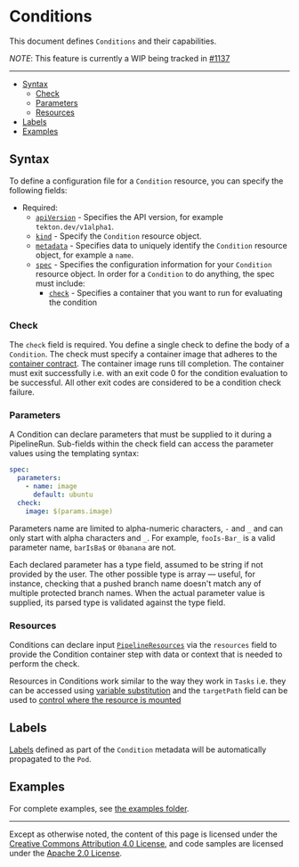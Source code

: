 # Conditions

This document defines `Conditions` and their capabilities.

*NOTE*: This feature is currently a WIP being tracked in [#1137](https://github.com/tektoncd/pipeline/issues/1137)

---

- [Syntax](#syntax)
  - [Check](#check)
  - [Parameters](#parameters)
  - [Resources](#resources)
- [Labels](#labels)
- [Examples](#examples)

## Syntax

To define a configuration file for a `Condition` resource, you can specify the
following fields:

- Required:
  - [`apiVersion`][kubernetes-overview] - Specifies the API version, for example
    `tekton.dev/v1alpha1`.
  - [`kind`][kubernetes-overview] - Specify the `Condition` resource object.
  - [`metadata`][kubernetes-overview] - Specifies data to uniquely identify the
    `Condition` resource object, for example a `name`.
  - [`spec`][kubernetes-overview] - Specifies the configuration information for
    your `Condition` resource object. In order for a `Condition` to do anything,
    the spec must include:
    - [`check`](#check) - Specifies a container that you want to run for evaluating the condition 

[kubernetes-overview]:
  https://kubernetes.io/docs/concepts/overview/working-with-objects/kubernetes-objects/#required-fields

### Check

The `check` field is required. You define a single check to define the body of a `Condition`. The 
check must specify a container image that adheres to the [container contract](./container-contract.md). 
The container image runs till completion. The container must exit successfully i.e. with an exit code 0 
for the condition evaluation to be successful. All other exit codes are considered to be a condition check
failure.

### Parameters

A Condition can declare parameters that must be supplied to it during a PipelineRun. Sub-fields
within the check field can access the parameter values using the templating syntax:

```yaml
spec:
  parameters:
    - name: image
      default: ubuntu
  check:
    image: $(params.image)
```

Parameters name are limited to alpha-numeric characters, `-` and `_` and can
only start with alpha characters and `_`. For example, `fooIs-Bar_` is a valid
parameter name, `barIsBa$` or `0banana` are not.
 
Each declared parameter has a type field, assumed to be string if not provided by the user. 
The other possible type is array — useful, for instance, checking that a pushed branch name doesn't match any of 
multiple protected branch names. When the actual parameter value is supplied, its parsed type 
is validated against the type field.

### Resources

Conditions can declare input [`PipelineResources`](resources.md)  via the `resources` field to 
provide the Condition container step with data or context that is needed to perform the check.

Resources in Conditions work similar to the way they work in `Tasks` i.e. they can be accessed using
[variable substitution](./resources.md#variable-substitution) and the `targetPath` field can be used
to [control where the resource is mounted](./resources.md#controlling-where-resources-are-mounted)

## Labels

[Labels](labels.md) defined as part of the `Condition` metadata will be automatically propagated to the `Pod`.

## Examples

For complete examples, see
[the examples folder](https://github.com/tektoncd/pipeline/tree/master/examples).

---

Except as otherwise noted, the content of this page is licensed under the
[Creative Commons Attribution 4.0 License](https://creativecommons.org/licenses/by/4.0/),
and code samples are licensed under the
[Apache 2.0 License](https://www.apache.org/licenses/LICENSE-2.0).
